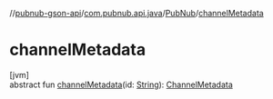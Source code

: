 //[pubnub-gson-api](../../../index.md)/[com.pubnub.api.java](../index.md)/[PubNub](index.md)/[channelMetadata](channel-metadata.md)

# channelMetadata

[jvm]\
abstract fun [channelMetadata](channel-metadata.md)(id: [String](https://kotlinlang.org/api/latest/jvm/stdlib/kotlin/-string/index.html)): [ChannelMetadata](../../com.pubnub.api.java.v2.entities/-channel-metadata/index.md)
